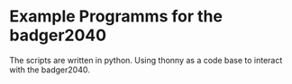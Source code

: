 <h1>Example Programms for the badger2040</h1>
<p>
The scripts are written in python.
Using thonny as a code base to interact with the badger2040.
 
</p>
